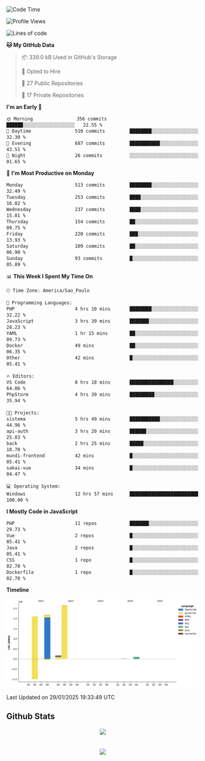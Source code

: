  
<!--START_SECTION:waka-->
![Code Time](http://img.shields.io/badge/Code%20Time-1%2C767%20hrs%206%20mins-blue)

![Profile Views](http://img.shields.io/badge/Profile%20Views-5-blue)

![Lines of code](https://img.shields.io/badge/From%20Hello%20World%20I%27ve%20Written-7.2%20million%20lines%20of%20code-blue)

**🐱 My GitHub Data** 

> 📦 339.0 kB Used in GitHub's Storage 
 > 
> 💼 Opted to Hire
 > 
> 📜 27 Public Repositories 
 > 
> 🔑 17 Private Repositories 
 > 
**I'm an Early 🐤** 

```text
🌞 Morning                356 commits         ██████░░░░░░░░░░░░░░░░░░░   22.55 % 
🌆 Daytime                510 commits         ████████░░░░░░░░░░░░░░░░░   32.30 % 
🌃 Evening                687 commits         ███████████░░░░░░░░░░░░░░   43.51 % 
🌙 Night                  26 commits          ░░░░░░░░░░░░░░░░░░░░░░░░░   01.65 % 
```
📅 **I'm Most Productive on Monday** 

```text
Monday                   513 commits         ████████░░░░░░░░░░░░░░░░░   32.49 % 
Tuesday                  253 commits         ████░░░░░░░░░░░░░░░░░░░░░   16.02 % 
Wednesday                237 commits         ████░░░░░░░░░░░░░░░░░░░░░   15.01 % 
Thursday                 154 commits         ██░░░░░░░░░░░░░░░░░░░░░░░   09.75 % 
Friday                   220 commits         ███░░░░░░░░░░░░░░░░░░░░░░   13.93 % 
Saturday                 109 commits         ██░░░░░░░░░░░░░░░░░░░░░░░   06.90 % 
Sunday                   93 commits          █░░░░░░░░░░░░░░░░░░░░░░░░   05.89 % 
```


📊 **This Week I Spent My Time On** 

```text
🕑︎ Time Zone: America/Sao_Paulo

💬 Programming Languages: 
PHP                      4 hrs 10 mins       ████████░░░░░░░░░░░░░░░░░   32.22 % 
JavaScript               3 hrs 39 mins       ███████░░░░░░░░░░░░░░░░░░   28.23 % 
YAML                     1 hr 15 mins        ██░░░░░░░░░░░░░░░░░░░░░░░   09.73 % 
Docker                   49 mins             ██░░░░░░░░░░░░░░░░░░░░░░░   06.35 % 
Other                    42 mins             █░░░░░░░░░░░░░░░░░░░░░░░░   05.41 % 

🔥 Editors: 
VS Code                  8 hrs 18 mins       ████████████████░░░░░░░░░   64.06 % 
PhpStorm                 4 hrs 39 mins       █████████░░░░░░░░░░░░░░░░   35.94 % 

🐱‍💻 Projects: 
sistema                  5 hrs 49 mins       ███████████░░░░░░░░░░░░░░   44.96 % 
api-auth                 3 hrs 20 mins       ██████░░░░░░░░░░░░░░░░░░░   25.83 % 
back                     2 hrs 25 mins       █████░░░░░░░░░░░░░░░░░░░░   18.70 % 
mundi-frontend           42 mins             █░░░░░░░░░░░░░░░░░░░░░░░░   05.41 % 
sakai-vue                34 mins             █░░░░░░░░░░░░░░░░░░░░░░░░   04.47 % 

💻 Operating System: 
Windows                  12 hrs 57 mins      █████████████████████████   100.00 % 
```

**I Mostly Code in JavaScript** 

```text
PHP                      11 repos            ███████░░░░░░░░░░░░░░░░░░   29.73 % 
Vue                      2 repos             █░░░░░░░░░░░░░░░░░░░░░░░░   05.41 % 
Java                     2 repos             █░░░░░░░░░░░░░░░░░░░░░░░░   05.41 % 
CSS                      1 repo              █░░░░░░░░░░░░░░░░░░░░░░░░   02.70 % 
Dockerfile               1 repo              █░░░░░░░░░░░░░░░░░░░░░░░░   02.70 % 
```



**Timeline**

![Lines of Code chart](https://raw.githubusercontent.com/MaueDev/MaueDev/main/assets/bar_graph.png)


 Last Updated on 29/01/2025 19:33:49 UTC
<!--END_SECTION:waka-->

## Github Stats  
<div align="center"><img src="https://github-readme-stats.vercel.app/api/top-langs/?username=MaueDev&hide_border=true&layout=compact" align="center" /></div>  

<br/>  

<br/>  

<div align="center">
<img src="https://komarev.com/ghpvc/?username=MaueDev&&style=flat-square" align="center" />
</div>  
  
